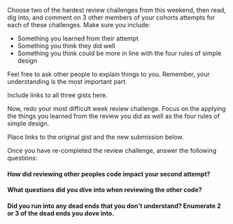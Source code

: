 
Choose two of the hardest review challenges from this weekend, then read, dig into, and comment on 3 other members of your cohorts attempts for each of these challenges. Make sure you include:
  * Something you learned from their attempt
  * Something you think they did well
  * Something you think could be more in line with the four rules of simple design

Feel free to ask other people to explain things to you. Remember, your understanding is the most important part.

Include links to all three gists here.


Now, redo your most difficult week review challenge. Focus on the applying the things you learned from the review you did as well as the four rules of simple design.

Place links to the original gist and the new submission below.


Once you have re-completed the review challenge, answer the following questions:

#### How did reviewing other peoples code impact your second attempt?


#### What questions did you dive into when reviewing the other code?


#### Did you run into any dead ends that you don't understand? Enumerate 2 or 3 of the dead ends you dove into.







